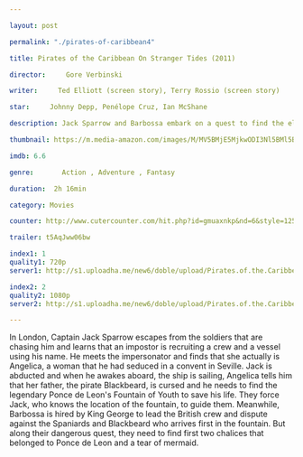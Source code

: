 ```yaml
---

layout: post

permalink: "./pirates-of-caribbean4"

title: Pirates of the Caribbean On Stranger Tides (2011)

director:     Gore Verbinski

writer:     Ted Elliott (screen story), Terry Rossio (screen story)

star:     Johnny Depp, Penélope Cruz, Ian McShane

description: Jack Sparrow and Barbossa embark on a quest to find the elusive fountain of youth, only to discover that Blackbeard and his daughter are after it too.

thumbnail: https://m.media-amazon.com/images/M/MV5BMjE5MjkwODI3Nl5BMl5BanBnXkFtZTcwNjcwMDk4NA@@._V1_UX182_CR0,0,182,268_AL__QL50.jpg

imdb: 6.6

genre:       Action , Adventure , Fantasy

duration:  2h 16min

category: Movies

counter: http://www.cutercounter.com/hit.php?id=gmuaxnkp&nd=6&style=125

trailer: t5AqJww06bw

index1: 1
quality1: 720p
server1: http://s1.uploadha.me/new6/doble/upload/Pirates.of.the.Caribbean.On.Stranger.Tides.2011/Pirates.of.the.Caribbean.On.Stranger.Tides.2011.720p.YekMovie.mkv

index2: 2
quality2: 1080p
server2: http://s1.uploadha.me/new6/doble/upload/Pirates.of.the.Caribbean.On.Stranger.Tides.2011/Pirates.of.the.Caribbean.On.Stranger.Tides.2011.1080p.YekMovie.mkv

---
```


In London, Captain Jack Sparrow escapes from the soldiers that are chasing him and learns that an impostor is recruiting a crew and a vessel using his name. He meets the impersonator and finds that she actually is Angelica, a woman that he had seduced in a convent in Seville. Jack is abducted and when he awakes aboard, the ship is sailing, Angelica tells him that her father, the pirate Blackbeard, is cursed and he needs to find the legendary Ponce de Leon's Fountain of Youth to save his life. They force Jack, who knows the location of the fountain, to guide them. Meanwhile, Barbossa is hired by King George to lead the British crew and dispute against the Spaniards and Blackbeard who arrives first in the fountain. But along their dangerous quest, they need to find first two chalices that belonged to Ponce de Leon and a tear of mermaid.